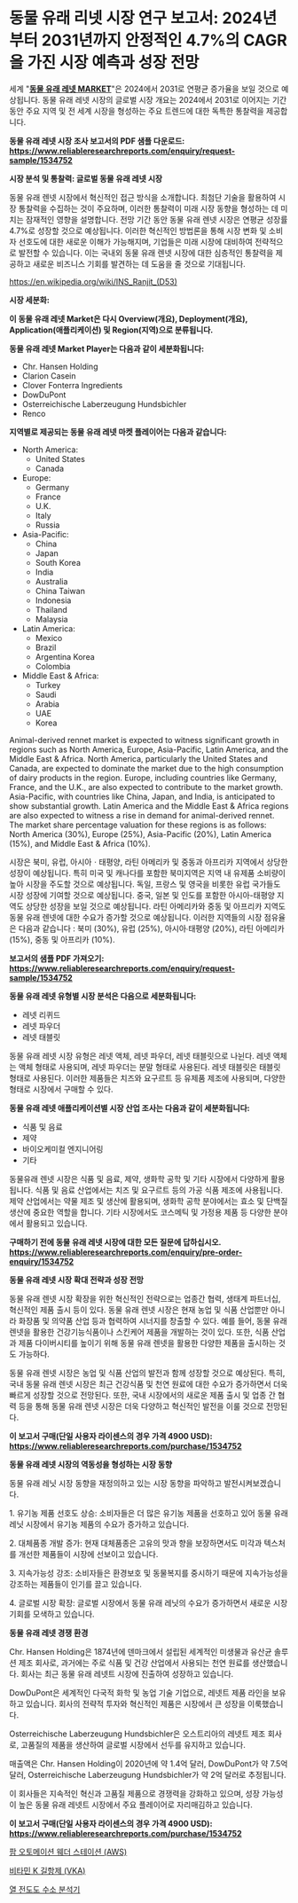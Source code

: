 <p><h1>동물 유래 리넷 시장 연구 보고서: 2024년부터 2031년까지 안정적인 4.7%의 CAGR을 가진 시장 예측과 성장 전망</h1></p><p>세계 "<strong><a href="https://www.reliableresearchreports.com/animal-derived-rennet-r1534752">동물 유래 레넷 MARKET</a></strong>"은 2024에서 2031로 연평균 증가율을 보일 것으로 예상됩니다. 동물 유래 레넷 시장의 글로벌 시장 개요는 2024에서 2031로 이어지는 기간 동안 주요 지역 및 전 세계 시장을 형성하는 주요 트렌드에 대한 독특한 통찰력을 제공합니다.</p>
<p><strong>동물 유래 레넷 시장 조사 보고서의 PDF 샘플 다운로드: <a href="https://www.reliableresearchreports.com/enquiry/request-sample/1534752">https://www.reliableresearchreports.com/enquiry/request-sample/1534752</a></strong></p>
<p><strong>시장 분석 및 통찰력: 글로벌 동물 유래 레넷 시장</strong></p>
<p><p>동물 유래 렌넷 시장에서 혁신적인 접근 방식을 소개합니다. 최첨단 기술을 활용하여 시장 통찰력을 수집하는 것이 주요하며, 이러한 통찰력이 미래 시장 동향을 형성하는 데 미치는 잠재적인 영향을 설명합니다. 전망 기간 동안 동물 유래 렌넷 시장은 연평균 성장률 4.7%로 성장할 것으로 예상됩니다. 이러한 혁신적인 방법론을 통해 시장 변화 및 소비자 선호도에 대한 새로운 이해가 가능해지며, 기업들은 미래 시장에 대비하여 전략적으로 발전할 수 있습니다. 이는 국내외 동물 유래 렌넷 시장에 대한 심층적인 통찰력을 제공하고 새로운 비즈니스 기회를 발견하는 데 도움을 줄 것으로 기대됩니다.</p></p>
<p><a href="%7CAUTHORITHY_DOMAIN_URL%7C">https://en.wikipedia.org/wiki/INS_Ranjit_(D53)</a></p>
<p><strong>시장 세분화:</strong></p>
<p><strong>이 동물 유래 레넷 Market은 다시 Overview(개요), Deployment(개요), Application(애플리케이션) 및 Region(지역)으로 분류됩니다.</strong></p>
<p><strong>동물 유래 레넷 Market Player는 다음과 같이 세분화됩니다:</strong></p>
<p><ul><li>Chr. Hansen Holding</li><li>Clarion Casein</li><li>Clover Fonterra Ingredients</li><li>DowDuPont</li><li>Osterreichische Laberzeugung Hundsbichler</li><li>Renco</li></ul></p>
<p><strong>지역별로 제공되는 동물 유래 레넷 마켓 플레이어는 다음과 같습니다:</strong></p>
<p><ul>
    <li>
        North America:
        <ul>
            <li>United States</li>
            <li>Canada</li>
        </ul>
    </li>
    <li>
        Europe:
        <ul>
            <li>Germany</li>
            <li>France</li>
            <li>U.K.</li>
            <li>Italy</li>
            <li>Russia</li>
        </ul>
    </li>
    <li>
        Asia-Pacific:
        <ul>
            <li>China</li>
            <li>Japan</li>
            <li>South Korea</li>
            <li>India</li>
            <li>Australia</li>
            <li>China Taiwan</li>
            <li>Indonesia</li>
            <li>Thailand</li>
            <li>Malaysia</li>
        </ul>
    </li>
    <li>
        Latin America:
        <ul>
            <li>Mexico</li>
            <li>Brazil</li>
            <li>Argentina Korea</li>
            <li>Colombia</li>
        </ul>
    </li>
    <li>
        Middle East & Africa:
        <ul>
            <li>Turkey</li>
            <li>Saudi</li>
            <li>Arabia</li>
            <li>UAE</li>
            <li>Korea</li>
        </ul>
    </li>
    </ul></p>
<p><p>Animal-derived rennet market is expected to witness significant growth in regions such as North America, Europe, Asia-Pacific, Latin America, and the Middle East & Africa. North America, particularly the United States and Canada, are expected to dominate the market due to the high consumption of dairy products in the region. Europe, including countries like Germany, France, and the U.K., are also expected to contribute to the market growth. Asia-Pacific, with countries like China, Japan, and India, is anticipated to show substantial growth. Latin America and the Middle East & Africa regions are also expected to witness a rise in demand for animal-derived rennet. The market share percentage valuation for these regions is as follows: North America (30%), Europe (25%), Asia-Pacific (20%), Latin America (15%), and Middle East & Africa (10%). </p><p>시장은 북미, 유럽, 아시아ㆍ태평양, 라틴 아메리카 및 중동과 아프리카 지역에서 상당한 성장이 예상됩니다. 특히 미국 및 캐나다를 포함한 북미지역은 지역 내 유제품 소비량이 높아 시장을 주도할 것으로 예상됩니다. 독일, 프랑스 및 영국을 비롯한 유럽 국가들도 시장 성장에 기여할 것으로 예상됩니다. 중국, 일본 및 인도를 포함한 아시아-태평양 지역도 상당한 성장을 보일 것으로 예상됩니다. 라틴 아메리카와 중동 및 아프리카 지역도 동물 유래 렌넷에 대한 수요가 증가할 것으로 예상됩니다. 이러한 지역들의 시장 점유율은 다음과 같습니다 : 북미 (30%), 유럽 (25%), 아시아∙태평양 (20%), 라틴 아메리카 (15%), 중동 및 아프리카 (10%).</p></p>
<p><strong>보고서의 샘플 PDF 가져오기: <a href="https://www.reliableresearchreports.com/enquiry/request-sample/1534752">https://www.reliableresearchreports.com/enquiry/request-sample/1534752</a></strong></p>
<p><strong>동물 유래 레넷 유형별 시장 분석은 다음으로 세분화됩니다:</strong></p>
<p><ul><li>레넷 리퀴드</li><li>레넷 파우더</li><li>레넷 태블릿</li></ul></p>
<p><p>동물 유래 레넷 시장 유형은 레넷 액체, 레넷 파우더, 레넷 태블릿으로 나뉜다. 레넷 액체는 액체 형태로 사용되며, 레넷 파우더는 분말 형태로 사용된다. 레넷 태블릿은 태블릿 형태로 사용된다. 이러한 제품들은 치즈와 요구르트 등 유제품 제조에 사용되며, 다양한 형태로 시장에서 구매할 수 있다.</p></p>
<p><strong>동물 유래 레넷 애플리케이션별 시장 산업 조사는 다음과 같이 세분화됩니다:</strong></p>
<p><ul><li>식품 및 음료</li><li>제약</li><li>바이오케미컬 엔지니어링</li><li>기타</li></ul></p>
<p><p>동물유래 렌넷 시장은 식품 및 음료, 제약, 생화학 공학 및 기타 시장에서 다양하게 활용됩니다. 식품 및 음료 산업에서는 치즈 및 요구르트 등의 가공 식품 제조에 사용됩니다. 제약 산업에서는 약물 제조 및 생산에 활용되며, 생화학 공학 분야에서는 효소 및 단백질 생산에 중요한 역할을 합니다. 기타 시장에서도 코스메틱 및 가정용 제품 등 다양한 분야에서 활용되고 있습니다.</p></p>
<p><strong>구매하기 전에 동물 유래 레넷 시장에 대한 모든 질문에 답하십시오. <a href="https://www.reliableresearchreports.com/enquiry/pre-order-enquiry/1534752">https://www.reliableresearchreports.com/enquiry/pre-order-enquiry/1534752</a></strong></p>
<p><strong>동물 유래 레넷 시장 확대 전략과 성장 전망</strong></p>
<p><p>동물 유래 렌넷 시장 확장을 위한 혁신적인 전략으로는 업종간 협력, 생태계 파트너십, 혁신적인 제품 출시 등이 있다. 동물 유래 렌넷 시장은 현재 농업 및 식품 산업뿐만 아니라 화장품 및 의약품 산업 등과 협력하여 시너지를 창출할 수 있다. 예를 들어, 동물 유래 렌넷을 활용한 건강기능식품이나 스킨케어 제품을 개발하는 것이 있다. 또한, 식품 산업과 제품 다이버시티를 높이기 위해 동물 유래 렌넷을 활용한 다양한 제품을 출시하는 것도 가능하다.</p><p>동물 유래 렌넷 시장은 농업 및 식품 산업의 발전과 함께 성장할 것으로 예상된다. 특히, 국내 동물 유래 렌넷 시장은 최근 건강식품 및 천연 원료에 대한 수요가 증가하면서 더욱 빠르게 성장할 것으로 전망된다. 또한, 국내 시장에서의 새로운 제품 출시 및 업종 간 협력 등을 통해 동물 유래 렌넷 시장은 더욱 다양하고 혁신적인 발전을 이룰 것으로 전망된다.</p></p>
<p><strong>이 보고서 구매(단일 사용자 라이센스의 경우 가격 4900 USD): <a href="https://www.reliableresearchreports.com/purchase/1534752">https://www.reliableresearchreports.com/purchase/1534752</a></strong></p>
<p><strong>동물 유래 레넷 시장의 역동성을 형성하는 시장 동향</strong></p>
<p><p>동물 유래 레닛 시장 동향을 재정의하고 있는 시장 동향을 파악하고 발전시켜보겠습니다. </p><p>1. 유기농 제품 선호도 상승: 소비자들은 더 많은 유기농 제품을 선호하고 있어 동물 유래 레닛 시장에서 유기농 제품의 수요가 증가하고 있습니다.</p><p>2. 대체품종 개발 증가: 현재 대체품종은 고유의 맛과 향을 보장하면서도 미각과 텍스처를 개선한 제품들이 시장에 선보이고 있습니다.</p><p>3. 지속가능성 강조: 소비자들은 환경보호 및 동물복지를 중시하기 때문에 지속가능성을 강조하는 제품들이 인기를 끌고 있습니다. </p><p>4. 글로벌 시장 확장: 글로벌 시장에서 동물 유래 레닛의 수요가 증가하면서 새로운 시장 기회를 모색하고 있습니다.</p></p>
<p><strong>동물 유래 레넷 경쟁 환경</strong></p>
<p><p>Chr. Hansen Holding은 1874년에 덴마크에서 설립된 세계적인 미생물과 유산균 솔루션 제조 회사로, 과거에는 주로 식품 및 건강 산업에서 사용되는 천연 원료를 생산했습니다. 회사는 최근 동물 유래 레넷트 시장에 진출하여 성장하고 있습니다.</p><p>DowDuPont은 세계적인 다국적 화학 및 농업 기술 기업으로, 레넷트 제품 라인을 보유하고 있습니다. 회사의 전략적 투자와 혁신적인 제품은 시장에서 큰 성장을 이룩했습니다.</p><p>Osterreichische Laberzeugung Hundsbichler은 오스트리아의 레넷트 제조 회사로, 고품질의 제품을 생산하여 글로벌 시장에서 선두를 유지하고 있습니다. </p><p>매출액은 Chr. Hansen Holding이 2020년에 약 1.4억 달러, DowDuPont가 약 7.5억 달러, Osterreichische Laberzeugung Hundsbichler가 약 2억 달러로 추정됩니다.</p><p>이 회사들은 지속적인 혁신과 고품질 제품으로 경쟁력을 강화하고 있으며, 성장 가능성이 높은 동물 유래 레넷트 시장에서 주요 플레이어로 자리매김하고 있습니다.</p></p>
<p><strong>이 보고서 구매(단일 사용자 라이센스의 경우 가격 4900 USD): <a href="https://www.reliableresearchreports.com/purchase/1534752">https://www.reliableresearchreports.com/purchase/1534752</a></strong></p>
<p><p><a href="https://github.com/sougarounis/Market-Research-Report-List-5/blob/main/982722194859.md">팜 오토메이션 웨더 스테이션 (AWS)</a></p><p><a href="https://github.com/sougarounis/Market-Research-Report-List-5/blob/main/822781494858.md">비타민 K 길항제 (VKA)</a></p><p><a href="https://github.com/LuckeyCorbin/Market-Research-Report-List-2/blob/main/985987694857.md">열 전도도 수소 분석기</a></p></p>